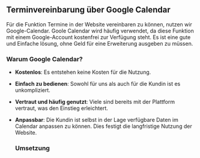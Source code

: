 ## Terminvereinbarung über Google Calendar

Für die Funktion Termine in der Website vereinbaren zu können, nutzen wir Google-Calendar. Goole Calendar wird häufig verwendet, da diese Funktion mit einem Google-Account kostenfrei zur Verfügung steht. Es ist eine gute und Einfache lösung, ohne Geld für eine Erweiterung ausgeben zu müssen.

### Warum Google Calendar?

- **Kostenlos**: Es entstehen keine Kosten für die Nutzung.
- **Einfach zu bedienen**: Sowohl für uns als auch für die Kundin ist es unkompliziert.
- **Vertraut und häufig genutzt**: Viele sind bereits mit der Plattform vertraut, was den Einstieg erleichtert.
- **Anpassbar**: Die Kundin ist selbst in der Lage verfügbare Daten im Calendar anpassen zu können. Dies festigt die langfristige Nutzung der Website.

  ### Umsetzung


